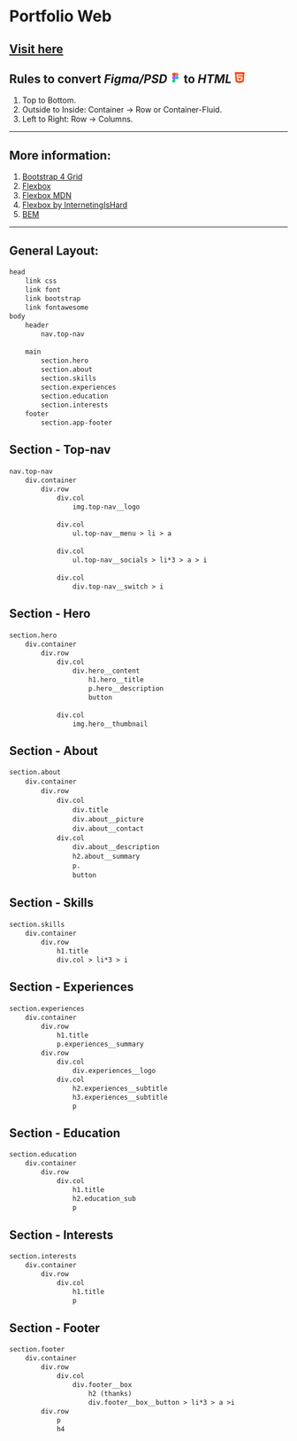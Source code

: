 # Portfolio Web
## [Visit here](https://duyl97.github.io/portfolio/)
## Rules to convert *Figma/PSD* <img alt='figma' src='./images/figma.png' width="20"> to *HTML* <img alt='html' src='./images/html.png' width="20">
1. Top to Bottom.
2. Outside to Inside: Container -> Row or Container-Fluid.
3. Left to Right: Row -> Columns.
---
## More information:
1. [Bootstrap 4 Grid](https://getbootstrap.com/docs/4.0/layout/grid/)
2. [Flexbox](https://css-tricks.com/snippets/css/a-guide-to-flexbox/)
3. [Flexbox MDN](https://developer.mozilla.org/en-US/docs/Learn/CSS/CSS_layout/Flexbox)
4. [Flexbox by InternetingIsHard](https://www.internetingishard.com/html-and-css/flexbox/)
5. [BEM](http://getbem.com/)
---
## General Layout:
```
head
    link css
    link font
    link bootstrap
    link fontawesome
body
    header 
        nav.top-nav
    
    main
        section.hero
        section.about
        section.skills
        section.experiences
        section.education
        section.interests
    footer
        section.app-footer
```
## Section - Top-nav
```
nav.top-nav
    div.container
        div.row
            div.col
                img.top-nav__logo

            div.col
                ul.top-nav__menu > li > a

            div.col
                ul.top-nav__socials > li*3 > a > i

            div.col
                div.top-nav__switch > i
```
## Section - Hero
```
section.hero
    div.container
        div.row
            div.col
                div.hero__content
                    h1.hero__title
                    p.hero__description
                    button

            div.col
                img.hero__thumbnail
```
## Section - About
```html
section.about
    div.container
        div.row
            div.col
                div.title
                div.about__picture
                div.about__contact
            div.col
                div.about__description
                h2.about__summary
                p.
                button
```
## Section - Skills
```
section.skills
    div.container
        div.row
            h1.title   
            div.col > li*3 > i               
```
## Section - Experiences
```
section.experiences
    div.container
        div.row
            h1.title
            p.experiences__summary
        div.row
            div.col
                div.experiences__logo
            div.col
                h2.experiences__subtitle
                h3.experiences__subtitle
                p
```
## Section - Education
```
section.education
    div.container
        div.row
            div.col
                h1.title
                h2.education_sub
                p
```
## Section - Interests
```
section.interests
    div.container
        div.row
            div.col
                h1.title
                p
```
## Section - Footer
```
section.footer
    div.container
        div.row
            div.col
                div.footer__box
                    h2 (thanks)
                    div.footer__box__button > li*3 > a >i
        div.row
            p 
            h4
```